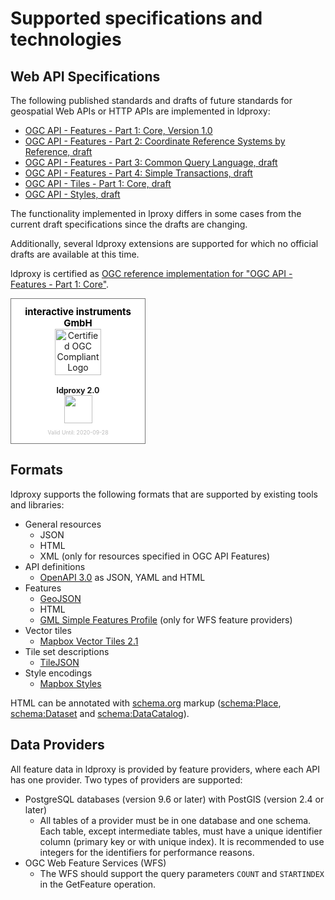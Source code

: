 # Supported specifications and technologies

## Web API Specifications

The following published standards and drafts of future standards for geospatial Web APIs or HTTP APIs are implemented in ldproxy:

* [OGC API - Features - Part 1: Core, Version 1.0](http://www.opengis.net/doc/IS/ogcapi-features-1/1.0)
* [OGC API - Features - Part 2: Coordinate Reference Systems by Reference, draft](http://docs.opengeospatial.org/DRAFTS/18-058.html)
* [OGC API - Features - Part 3: Common Query Language, draft](http://docs.opengeospatial.org/DRAFTS/19-079.html)
* [OGC API - Features - Part 4: Simple Transactions, draft](http://docs.opengeospatial.org/DRAFTS/20-002.html)
* [OGC API - Tiles - Part 1: Core, draft](https://htmlpreview.github.io/?https://github.com/opengeospatial/OGC-API-Tiles/blob/master/core/standard/OAPI_Tiles.html)
* [OGC API - Styles, draft](http://docs.opengeospatial.org/DRAFTS/20-009.html)

The functionality implemented in lproxy differs in some cases from the current draft specifications since the drafts are changing.

Additionally, several ldproxy extensions are supported for which no official drafts are available at this time.

ldproxy is certified as [OGC reference implementation for "OGC API - Features - Part 1: Core"](http://www.ogc.org/resource/products/details/?pid=1598).

<div style='text-align:center; border:1px solid #777; background-color: #FFF; padding:12px; width:190px;'><span style='font-weight:bold; color:#000;font-size:106.8%;'>interactive instruments GmbH</span><br/><img src='https://portal.ogc.org/public_ogc/compliance/Certified_OGC_Compliant_Logo_Web.gif' alt='Certified OGC Compliant Logo' height='74' style='padding:0;margin:0;border:0;'/><br/><br/><span style='font-weight:bold; font-size:89%;'>ldproxy 2.0</span><br/><a href='http://www.ogc.org/resource/products/details/?pid=1598'><img src='https://portal.ogc.org/public_ogc/compliance/badge.php?s=ogcapi-features-1 1.0' height='45px' style='padding:0;margin:0;border:0;' /></a><br/><span style='color:#BBB;font-size:62.3%;'><br/>Valid Until: 2020-09-28</span></div>

## Formats

ldproxy supports the following formats that are supported by existing tools and libraries:

* General resources
  * JSON
  * HTML
  * XML (only for resources specified in OGC API Features)
* API definitions
  * [OpenAPI 3.0](http://spec.openapis.org/oas/v3.0.3) as JSON, YAML and HTML
* Features
  * [GeoJSON](http://tools.ietf.org/rfc/rfc7946.txt)
  * HTML
  * [GML Simple Features Profile](http://portal.opengeospatial.org/files/?artifact_id=42729) (only for WFS feature providers)
* Vector tiles
  * [Mapbox Vector Tiles 2.1](https://github.com/mapbox/vector-tile-spec/tree/master/2.1)
* Tile set descriptions
  * [TileJSON](https://github.com/mapbox/tilejson-spec)
* Style encodings
  * [Mapbox Styles](https://www.mapbox.com/mapbox-gl-js/style-spec/)

HTML can be annotated with [schema.org](https://schema.org/) markup ([schema:Place](https://schema.org/Place), [schema:Dataset](https://schema.org/Dataset) and [schema:DataCatalog](https://schema.org/DataCatalog)).

## Data Providers

All feature data in ldproxy is provided by feature providers, where each API has one provider. Two types of providers are supported:

* PostgreSQL databases (version 9.6 or later) with PostGIS (version 2.4 or later)
  * All tables of a provider must be in one database and one schema. Each table, except intermediate tables, must have a unique identifier column (primary key or with unique index). It is recommended to use integers for the identifiers for performance reasons.
* OGC Web Feature Services (WFS)
  * The WFS should support the query parameters `COUNT` and `STARTINDEX` in the GetFeature operation.
